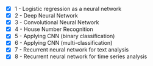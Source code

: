 - [x] 1 - Logistic regression as a neural network
- [x] 2 - Deep Neural Network
- [x] 3 - Convolutional Neural Network
- [x] 4 - House Number Recognition
- [x] 5 - Applying CNN (binary classification)
- [x] 6 - Applying CNN (multi-classification)
- [x] 7 - Recurrent neural network for text analysis
- [x] 8 - Recurrent neural network for time series analysis
